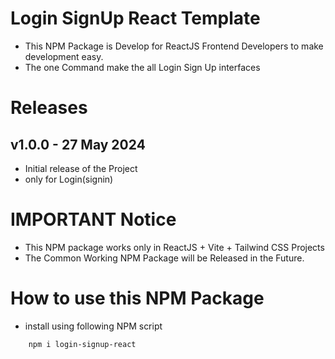 # Login SignUp React Template

- This NPM Package is Develop for ReactJS Frontend Developers to make development easy.
- The one Command make the all Login Sign Up interfaces

# Releases

## v1.0.0 - 27 May 2024

- Initial release of the Project
- only for Login(signin)

# IMPORTANT Notice

- This NPM package works only in ReactJS + Vite + Tailwind CSS Projects
- The Common Working NPM Package will be Released in the Future.

# How to use this NPM Package

- install using following NPM script

``` 
    npm i login-signup-react

```